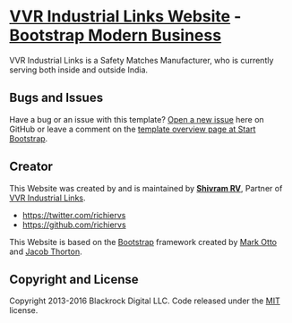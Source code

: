 # [VVR Industrial Links Website](http://vvrindustriallinks.com/) - [Bootstrap Modern Business](http://startbootstrap.com/template-overviews/modern-business/)

VVR Industrial Links is a Safety Matches Manufacturer, who is currently serving both inside and outside India.

## Bugs and Issues

Have a bug or an issue with this template? [Open a new issue](https://github.com/BlackrockDigital/startbootstrap-modern-business/issues) here on GitHub or leave a comment on the [template overview page at Start Bootstrap](http://startbootstrap.com/template-overviews/modern-business/).

## Creator

This Website was created by and is maintained by **[Shivram RV](http://github.com/richiervs)**, Partner of [VVR Industrial Links](http://vvrindustriallinks.com/).

* https://twitter.com/richiervs
* https://github.com/richiervs

This Website is based on the [Bootstrap](http://getbootstrap.com/) framework created by [Mark Otto](https://twitter.com/mdo) and [Jacob Thorton](https://twitter.com/fat).

## Copyright and License

Copyright 2013-2016 Blackrock Digital LLC. Code released under the [MIT](https://github.com/BlackrockDigital/startbootstrap-modern-business/blob/gh-pages/LICENSE) license.
